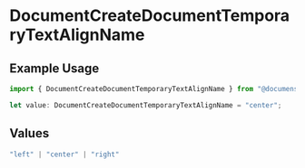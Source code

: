 # DocumentCreateDocumentTemporaryTextAlignName

## Example Usage

```typescript
import { DocumentCreateDocumentTemporaryTextAlignName } from "@documenso/sdk-typescript/models/operations";

let value: DocumentCreateDocumentTemporaryTextAlignName = "center";
```

## Values

```typescript
"left" | "center" | "right"
```